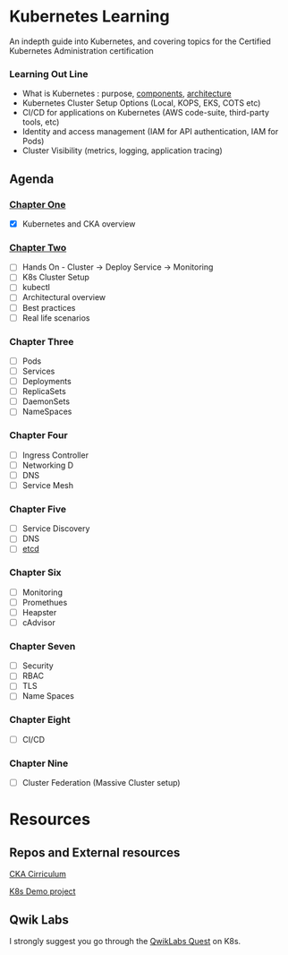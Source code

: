 # Kubernetes Learning
An indepth guide into Kubernetes, and covering topics for the Certified Kubernetes Administration certification

### Learning Out Line
 - What is Kubernetes : purpose, [components](chapter/one/README.md), [architecture](chapter/one/CLUSTER-INFO.md)
 - Kubernetes Cluster Setup Options (Local, KOPS, EKS, COTS etc)
 - CI/CD for applications on Kubernetes (AWS code-suite, third-party tools, etc)
 - Identity and access management (IAM for API authentication, IAM for Pods)
 - Cluster Visibility (metrics, logging, application tracing)
 
## Agenda

### [Chapter One](chapter/one/README.md)
- [x] Kubernetes and CKA overview

### [Chapter Two](chapter/two/README.md)

- [ ] Hands On - Cluster -> Deploy Service -> Monitoring
- [ ] K8s Cluster Setup
- [ ] kubectl
- [ ] Architectural overview
- [ ] Best practices
- [ ] Real life scenarios

### Chapter Three
- [ ] Pods 
- [ ] Services 
- [ ] Deployments 
- [ ] ReplicaSets 
- [ ] DaemonSets 
- [ ] NameSpaces

### Chapter Four
- [ ] Ingress Controller 
- [ ] Networking D
- [ ] DNS
- [ ] Service Mesh

### Chapter Five
- [ ] Service Discovery
- [ ] DNS
- [ ] [etcd](chapter/two/ETCD-FOR-K8s.md)

### Chapter Six
- [ ] Monitoring 
- [ ] Promethues 
- [ ] Heapster 
- [ ] cAdvisor

### Chapter Seven
- [ ] Security 
- [ ] RBAC 
- [ ] TLS 
- [ ] Name Spaces

### Chapter Eight
- [ ] CI/CD

### Chapter Nine
- [ ] Cluster Federation (Massive Cluster setup)


# Resources

## Repos and External resources
[CKA Cirriculum](https://github.com/cncf/curriculum/blob/master/certified_kubernetes_administrator_exam_v1.9.0.pdf)

[K8s Demo project](https://github.com/WesleyCharlesBlake/k8s-demo)

## Qwik Labs
I strongly suggest you go through the [QwikLabs Quest](https://qwiklabs.com/quests/29) on K8s.



